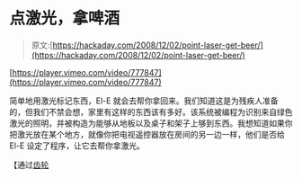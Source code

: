 # 点激光，拿啤酒

> 原文:[https://hackaday.com/2008/12/02/point-laser-get-beer/](https://hackaday.com/2008/12/02/point-laser-get-beer/)

[https://player.vimeo.com/video/777847](https://player.vimeo.com/video/777847)

简单地用激光标记东西，El-E 就会去帮你拿回来。我们知道这是为残疾人准备的，但我们不禁会想，家里有这样的东西该有多好。该系统被编程为识别来自绿色激光的照明，并被构造为能够从地板以及桌子和架子上够到东西。我想知道如果你把激光放在某个地方，就像你把电视遥控器放在房间的另一边一样，他们是否给 El-E 设定了程序，让它去帮你拿激光。

【通过[齿轮](http://www.gearlog.com/2008/12/ele_robot_fetches_anything_on.php)